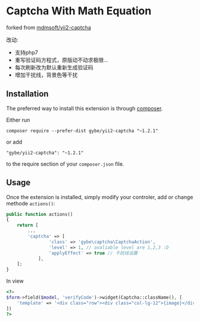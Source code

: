 Captcha With Math Equation
==========================
forked from [mdmsoft/yii2-captcha](https://github.com/mdmsoft/yii2-captcha)

改动:
- 支持php7
- 重写验证码方程式，原版动不动求极限...
- 每次刷新改为默认重新生成验证码
- 增加干扰线，背景色等干扰

Installation
------------

The preferred way to install this extension is through [composer](http://getcomposer.org/download/).

Either run

```
composer require --prefer-dist gybe/yii2-captcha "~1.2.1"
```

or add

```
"gybe/yii2-captcha": "~1.2.1"
```

to the require section of your `composer.json` file.


Usage
-----

Once the extension is installed, simply modify your controler, add or change methode `actions()`:

```php
public function actions()
{
	return [
		...
		'captcha' => [
                'class' => 'gybe\captcha\CaptchaAction',
                'level' => 1, // avaliable level are 1,2,3 :D
                'applyEffect' => true // 干扰线设置
            ],
	];
}
```

In view
```php
<?=
$form->field($model, 'verifyCode')->widget(Captcha::className(), [
    'template' => '<div class="row"><div class="col-lg-12">{image}</div><div class="col-lg-12">{input}</div></div>',
])
?>

```
